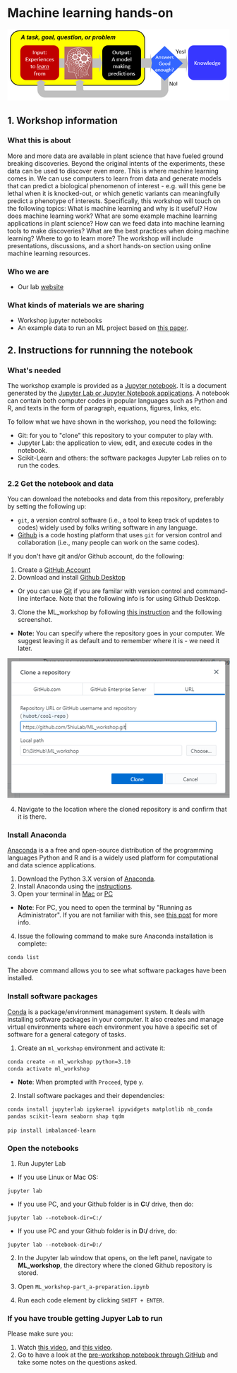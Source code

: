 # Machine learning hands-on

![alt text](./img/img_what_ml_is.png)

## 1. Workshop information

### What this is about

More and more data are available in plant science that have fueled ground breaking discoveries. Beyond the original intents of the experiments, these data can be used to discover even more. This is where machine learning comes in. We can use computers to learn from data and generate models that can predict a biological phenomenon of interest - e.g. will this gene be lethal when it is knocked-out, or which genetic variants can meaningfully predict a phenotype of interests. Specifically, this workshop will touch on the following topics: What is machine learning and why is it useful? How does machine learning work? What are some example machine learning applications in plant science? How can we feed data into machine learning tools to make discoveries? What are the best practices when doing machine learning? Where to go to learn more? The workshop will include presentations, discussions, and a short hands-on section using online machine learning resources.

### Who we are

* Our lab [website](https://shiulab.github.io/)

### What kinds of materials we are sharing

- Workshop jupyter notebooks
- An example data to run an ML project based on [this paper](https://pubmed.ncbi.nlm.nih.gov/30674669/).

## 2. Instructions for runnning the notebook

### What's needed

The workshop example is provided as a [Jupyter notebook](https://jupyter-notebook-beginner-guide.readthedocs.io/en/latest/what_is_jupyter.html). It is a document generated by the [Jupyter Lab or Jupyter Notebook applications](](https://jupyter.org/install.html)). A notebook can contain both computer codes in popular languages such as Python and R, and texts in the form of paragraph, equations, figures, links, etc.

To follow what we have shown in the workshop, you need the following:
* Git: for you to "clone" this repository to your computer to play with.
* Jupyter Lab: the application to view, edit, and execute codes in the notebook.
* Scikit-Learn and others: the software packages Jupyter Lab relies on to run the codes.

### 2.2 Get the notebook and data

You can download the notebooks and data from this repository, preferably by setting the following up:
- `git`, a version control software (i.e., a tool to keep track of updates to codes) widely used by folks writing software in any language.
- [Github](https://github.com/) is a code hosting platform that uses `git` for version control and collaboration (i.e., many people can work on the same codes).

If you don't have git and/or Github account, do the following:
1. Create a [GitHub Account](https://github.com/join)
2. Download and install [Github Desktop](https://desktop.github.com/)
  * Or you can use [Git](https://git-scm.com/book/en/v2/Getting-Started-Installing-Git) if you are familar with version control and command-line interface. Note that the following info is for using Github Desktop.
3. Clone the ML_workshop by following [this instruction](https://docs.github.com/en/desktop/contributing-and-collaborating-using-github-desktop/cloning-and-forking-repositories-from-github-desktop) and the following screenshot.
  * __Note:__ You can specify where the repository goes in your computer. We suggest leaving it as default and to remember where it is - we need it later.

![alt text](./img/img_clone_repository.png)

4. Navigate to the location where the cloned repository is and confirm that it is there.

### Install Anaconda

[Anaconda](https://www.anaconda.com/) is a a free and open-source distribution of the programming languages Python and R and is a widely used platform for computational and data science applications.

1. Download the Python 3.X version of [Anaconda](https://www.anaconda.com/products/individual#Downloads). 
2. Install Anaconda using the [instructions](https://docs.anaconda.com/anaconda/install/).
3. Open your terminal in [Mac](https://support.apple.com/guide/terminal/open-or-quit-terminal-apd5265185d-f365-44cb-8b09-71a064a42125/mac) or [PC](https://www.wikihow.com/Open-Terminal-in-Windows) 
  * __Note__: For PC, you need to open the terminal by "Running as Administrator". If you are not familiar with this, see [this post](https://www.itechtics.com/run-programs-administrator/) for more info.
  
4. Issue the following command to make sure Anaconda installation is complete:
```
conda list
```
The above command allows you to see what software packages have been installed.

### Install software packages

[Conda](https://docs.conda.io/en/latest/) is a package/environment management system. It deals with installing software packages in your computer. It also creates and manage virtual environments where each environment you have a specific set of software for a general category of tasks.  

1. Create an `ml_workshop` environment and activate it:
```
conda create -n ml_workshop python=3.10
conda activate ml_workshop
```
* __Note__: When prompted with `Proceed`, type `y`.

2. Install software packages and their dependencies:
```
conda install jupyterlab ipykernel ipywidgets matplotlib nb_conda pandas scikit-learn seaborn shap tqdm

pip install imbalanced-learn
```

### Open the notebooks 

1. Run Jupyter Lab

* If you use Linux or Mac OS:

```
jupyter lab
```
* If you use PC, and your Github folder is in __C:/__ drive, then do:
```
jupyter lab --notebook-dir=C:/
```
* If you use PC and your Github folder is in __D:/__ drive, do:
```
jupyter lab --notebook-dir=D:/
```

2. In the Jupyter lab window that opens, on the left panel, navigate to __ML_workshop__, the directory where the cloned Github repository is stored.

3. Open `ML_workshop-part_a-preparation.ipynb`

4. Run each code element by clicking ```SHIFT + ENTER```.

### If you have trouble getting Jupyer Lab to run 

Please make sure you:
1. Watch [this video](https://www.youtube.com/watch?v=cfj6yaYE86U), and [this video](https://www.youtube.com/watch?v=-_XYmr4vkwc).
1. Go to have a look at the [pre-workshop notebook through GitHub](https://github.com/ShiuLab/ML_workshop/blob/master/ML_workshop-part_a-preparation.ipynb) and take some notes on the questions asked.

